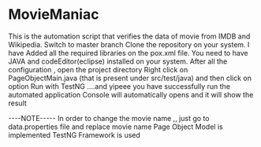 # MovieManiac
This is the automation script that verifies the data of movie from IMDB and Wikipedia.
Switch to master branch
Clone the repository on your system.
I have Added all the required libraries on the pox.xml file.
You need to have JAVA and codeEditor(eclipse) installed on your system.
After all the configuration , open the project directory
Right click on PageObjectMain.java (that is present under src/test/java) and then click on option Run with TestNG ....and yipeee you have successfully run the automated application
Console will automatically opens and it will show the result 

----NOTE-----
In order to change the movie name ,, just go to data.properties file and replace movie name
Page Object Model is implemented
TestNG Framework is used
